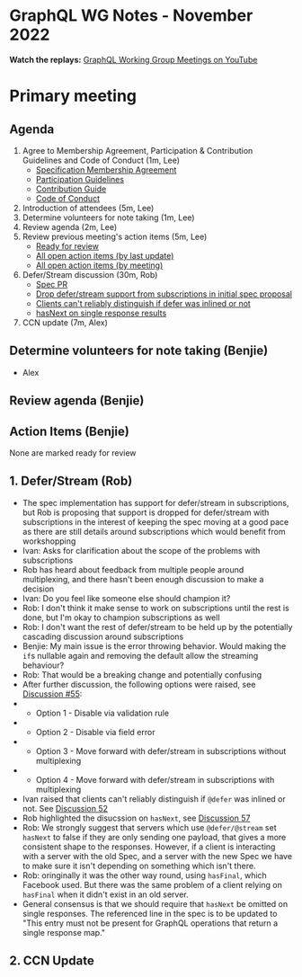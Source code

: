 # GraphQL WG Notes - November 2022

**Watch the replays:**
[GraphQL Working Group Meetings on YouTube](https://www.youtube.com/playlist?)

# Primary meeting

## Agenda

1. Agree to Membership Agreement, Participation & Contribution Guidelines and Code of Conduct (1m, Lee)
   - [Specification Membership Agreement](https://github.com/graphql/foundation)
   - [Participation Guidelines](https://github.com/graphql/graphql-wg#participation-guidelines)
   - [Contribution Guide](https://github.com/graphql/graphql-spec/blob/main/CONTRIBUTING.md)
   - [Code of Conduct](https://github.com/graphql/foundation/blob/master/CODE-OF-CONDUCT.md)
1. Introduction of attendees (5m, Lee)
1. Determine volunteers for note taking (1m, Lee)
1. Review agenda (2m, Lee)
1. Review previous meeting's action items (5m, Lee)
   - [Ready for review](https://github.com/graphql/graphql-wg/issues?q=is%3Aissue+is%3Aopen+label%3A%22Ready+for+review+%F0%9F%99%8C%22+sort%3Aupdated-desc)
   - [All open action items (by last update)](https://github.com/graphql/graphql-wg/issues?q=is%3Aissue+is%3Aopen+label%3A%22Action+item+%3Aclapper%3A%22+sort%3Aupdated-desc)
   - [All open action items (by meeting)](https://github.com/graphql/graphql-wg/projects?query=is%3Aopen+sort%3Aname-asc)
1. Defer/Stream discussion (30m, Rob)
   - [Spec PR](https://github.com/graphql/graphql-spec/pull/742)
   - [Drop defer/stream support from subscriptions in initial spec proposal](https://github.com/robrichard/defer-stream-wg/discussions/55)
   - [Clients can't reliably distinguish if defer was inlined or not](https://github.com/robrichard/defer-stream-wg/discussions/52)
   - [hasNext on single response results](https://github.com/robrichard/defer-stream-wg/discussions/57)
2. CCN update (7m, Alex)

## Determine volunteers for note taking (Benjie)

- Alex

## Review agenda (Benjie)

## Action Items (Benjie)

None are marked ready for review

## 1. Defer/Stream (Rob)

- The spec implementation has support for defer/stream in subscriptions, but Rob is proposing that support is dropped for defer/stream with subscriptions in the interest of keeping the spec moving at a good pace as there are still details around subscriptions which would benefit from workshopping 
- Ivan: Asks for clarification about the scope of the problems with subscriptions
- Rob has heard about feedback from multiple people around multiplexing, and there hasn't been enough discussion to make a decision
- Ivan: Do you feel like someone else should champion it?
- Rob: I don't think it make sense to work on subscriptions until the rest is done, but I'm okay to champion subscriptions as well
- Rob: I don't want the rest of defer/stream to be held up by the potentially cascading discussion around subscriptions
- Benjie: My main issue is the error throwing behavior. Would making the `if`s nullable again and removing the default allow the streaming behaviour?
- Rob: That would be a breaking change and potentially confusing 
- After further discussion, the following options were raised, see [Discussion #55](https://github.com/robrichard/defer-stream-wg/discussions/55):
-  - Option 1 - Disable via validation rule
-  - Option 2 - Disable via field error
-  - Option 3 - Move forward with defer/stream in subscriptions without multiplexing
-  - Option 4 - Move forward with defer/stream in subscriptions with multiplexing
- Ivan raised that clients can't reliably distinguish if `@defer` was inlined or not. See [Discussion 52](https://github.com/robrichard/defer-stream-wg/discussions/52)
- Rob highlighted the disucssion on `hasNext`, see [Discussion 57](https://github.com/robrichard/defer-stream-wg/discussions/57)
- Rob: We strongly suggest that servers which use `@defer/@stream` set `hasNext` to false if they are only sending one payload, that gives a more consistent shape to the responses. However, if a client is interacting with a server with the old Spec, and a server with the new Spec we have to make sure it isn't depending on something which isn't there. 
- Rob: oringinally it was the other way round, using `hasFinal`, which Facebook used. But there was the same problem of a client relying on `hasFinal` when it didn't exist in an old server. 
- General consensus is that we should require that `hasNext` be omitted on single responses. The referenced line in the spec is to be updated to "This entry must not be present for GraphQL operations that return a single response map."


## 2. CCN Update

